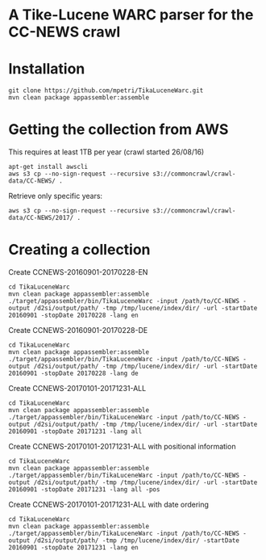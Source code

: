 # A Tike-Lucene WARC parser for the CC-NEWS crawl

# Installation

```
git clone https://github.com/mpetri/TikaLuceneWarc.git
mvn clean package appassembler:assemble
```

# Getting the collection from AWS

This requires at least 1TB per year (crawl started 26/08/16)

```
apt-get install awscli
aws s3 cp --no-sign-request --recursive s3://commoncrawl/crawl-data/CC-NEWS/ .
```

Retrieve only specific years:

```
aws s3 cp --no-sign-request --recursive s3://commoncrawl/crawl-data/CC-NEWS/2017/ .
```


# Creating a collection

Create CCNEWS-20160901-20170228-EN

```
cd TikaLuceneWarc
mvn clean package appassembler:assemble
./target/appassembler/bin/TikaLuceneWarc -input /path/to/CC-NEWS -output /d2si/output/path/ -tmp /tmp/lucene/index/dir/ -url -startDate 20160901 -stopDate 20170228 -lang en
```

Create CCNEWS-20160901-20170228-DE

```
cd TikaLuceneWarc
mvn clean package appassembler:assemble
./target/appassembler/bin/TikaLuceneWarc -input /path/to/CC-NEWS -output /d2si/output/path/ -tmp /tmp/lucene/index/dir/ -url -startDate 20160901 -stopDate 20170228 -lang de
```

Create CCNEWS-20170101-20171231-ALL

```
cd TikaLuceneWarc
mvn clean package appassembler:assemble
./target/appassembler/bin/TikaLuceneWarc -input /path/to/CC-NEWS -output /d2si/output/path/ -tmp /tmp/lucene/index/dir/ -url -startDate 20160901 -stopDate 20171231 -lang all
```

Create CCNEWS-20170101-20171231-ALL with positional information

```
cd TikaLuceneWarc
mvn clean package appassembler:assemble
./target/appassembler/bin/TikaLuceneWarc -input /path/to/CC-NEWS -output /d2si/output/path/ -tmp /tmp/lucene/index/dir/ -url -startDate 20160901 -stopDate 20171231 -lang all -pos
```


Create CCNEWS-20170101-20171231-ALL with date ordering

```
cd TikaLuceneWarc
mvn clean package appassembler:assemble
./target/appassembler/bin/TikaLuceneWarc -input /path/to/CC-NEWS -output /d2si/output/path/ -tmp /tmp/lucene/index/dir/ -startDate 20160901 -stopDate 20171231 -lang en
```






